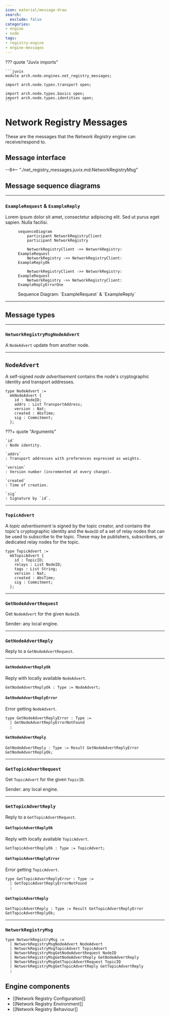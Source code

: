 ```yaml
---
icon: material/message-draw
search:
  exclude: false
categories:
- engine
- node
tags:
- registry-engine
- engine-messages
---
```


??? quote "Juvix imports"

    ```juvix
    module arch.node.engines.net_registry_messages;

    import arch.node.types.transport open;

    import arch.node.types.basics open;
    import arch.node.types.identities open;
    ```

# Network Registry Messages

These are the messages that the *Network Registry* engine can receive/respond
to.

## Message interface

--8<-- "./net_registry_messages.juvix.md:NetworkRegistryMsg"

## Message sequence diagrams

---


### `ExampleRequest` & `ExampleReply`

Lorem ipsum dolor sit amet, consectetur adipiscing elit.
Sed ut purus eget sapien. Nulla facilisi.

<!-- --8<-- [start:message-sequence-diagram-ExampleRequest] -->
<figure markdown="span">

```mermaid
sequenceDiagram
    participant NetworkRegistryClient
    participant NetworkRegistry

    NetworkRegistryClient ->> NetworkRegistry: ExampleRequest
    NetworkRegistry ->> NetworkRegistryClient: ExampleReplyOk

    NetworkRegistryClient ->> NetworkRegistry: ExampleRequest
    NetworkRegistry ->> NetworkRegistryClient: ExampleReplyErrorOne
```

<figcaption markdown="span">
Sequence Diagram: `ExampleRequest` & `ExampleReply`
</figcaption>
</figure>
<!-- --8<-- [end:message-sequence-diagram-ExampleRequest] -->

---

## Message types

---

### `NetworkRegistryMsgNodeAdvert`

A `NodeAdvert` update from another node.

---

## `NodeAdvert`

A self-signed *node advertisement* contains the node's
cryptographic identity and transport addresses.

```juvix
type NodeAdvert :=
  mkNodeAdvert {
    id : NodeID;
    addrs : List TransportAddress;
    version : Nat;
    created : AbsTime;
    sig : Commitment;
  };
```

???+ quote "Arguments"

    `id`
    : Node identity.

    `addrs`
    : Transport addresses with preferences expressed as weights.

    `version`
    : Version number (incremented at every change).

    `created`
    : Time of creation.

    `sig`
    : Signature by `id`.

---

### `TopicAdvert`

A *topic advertisement* is signed by the topic creator, and contains the topic's
cryptographic identity and the `NodeID` of a set of relay nodes that can be used
to subscribe to the topic. These may be publishers, subscribers, or dedicated
relay nodes for the topic.

```juvix
type TopicAdvert :=
  mkTopicAdvert {
    id : TopicID;
    relays : List NodeID;
    tags : List String;
    version : Nat;
    created : AbsTime;
    sig : Commitment;
  };
```

---

### `GetNodeAdvertRequest`

Get `NodeAdvert` for the given `NodeID`.

Sender: any local engine.

---

### `GetNodeAdvertReply`

Reply to a `GetNodeAdvertRequest`.

---

#### `GetNodeAdvertReplyOk`

Reply with locally available `NodeAdvert`.

```juvix
GetNodeAdvertReplyOk : Type := NodeAdvert;
```

#### `GetNodeAdvertReplyError`

Error getting `NodeAdvert`.

<!-- --8<-- [start:GetNodeAdvertReplyError] -->
```juvix
type GetNodeAdvertReplyError : Type :=
  | GetNodeAdvertReplyErrorNotFound
  ;
```
<!-- --8<-- [end:GetNodeAdvertReplyError] -->

#### `GetNodeAdvertReply`

<!-- --8<-- [start:GetNodeAdvertReply] -->
```juvix
GetNodeAdvertReply : Type := Result GetNodeAdvertReplyError GetNodeAdvertReplyOk;
```
<!-- --8<-- [end:GetNodeAdvertReply] -->

---

### `GetTopicAdvertRequest`

Get `TopicAdvert` for the given `TopicID`.

Sender: any local engine.

---

### `GetTopicAdvertReply`

Reply to a `GetTopicAdvertRequest`.

#### `GetTopicAdvertReplyOk`

Reply with locally available `TopicAdvert`.

```juvix
GetTopicAdvertReplyOk : Type := TopicAdvert;
```

#### `GetTopicAdvertReplyError`

Error getting `TopicAdvert`.

<!-- --8<-- [start:GetTopicAdvertReplyError] -->
```juvix
type GetTopicAdvertReplyError : Type :=
  | GetTopicAdvertReplyErrorNotFound
  ;
```
<!-- --8<-- [end:GetTopicAdvertReplyError] -->

#### `GetTopicAdvertReply`

<!-- --8<-- [start:GetTopicAdvertReply] -->
```juvix
GetTopicAdvertReply : Type := Result GetTopicAdvertReplyError GetTopicAdvertReplyOk;
```
<!-- --8<-- [end:GetTopicAdvertReply] -->

---

### `NetworkRegistryMsg`

<!-- --8<-- [start:NetworkRegistryMsg] -->
```juvix
type NetworkRegistryMsg :=
  | NetworkRegistryMsgNodeAdvert NodeAdvert
  | NetworkRegistryMsgTopicAdvert TopicAdvert
  | NetworkRegistryMsgGetNodeAdvertRequest NodeID
  | NetworkRegistryMsgGetNodeAdvertReply GetNodeAdvertReply
  | NetworkRegistryMsgGetTopicAdvertRequest TopicID
  | NetworkRegistryMsgGetTopicAdvertReply GetTopicAdvertReply
  ;
```
<!-- --8<-- [end:NetworkRegistryMsg] -->

## Engine components

- [[Network Registry Configuration]]
- [[Network Registry Environment]]
- [[Network Registry Behaviour]]
